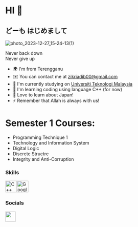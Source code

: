 HI 👋
===========================

どーも はじめまして
----------

![photo_2023-12-27_15-24-13(1)](https://github.com/AdibZikrii/AdibZikrii/assets/148741068/1ac6ac57-a24d-49e8-9494-a84e23ab9958)

Never back down  
Never give up

* 🌍  I'm from Terengganu
* ✉️  You can contact me at [zikriadib00@gmail.com](mailto:zikriadib00@gmail.com)
* 🚀  I'm currently studying on [Universiti Teknologi Malaysia](http://https://www.utm.my/)
* 🧠  I'm learning coding using language C++ (for now)
* 🤝  Love to learn about Japan!
* ⚡  Remember that Allah is always with us!



Semester 1 Courses:
===========================
*  Programming Technique 1
*  Technology and Information System
*  Digital Logic
*  Discrete Structre
*  Integrity and Anti-Corruption


### Skills

<p align="left">
<a href="https://docs.microsoft.com/en-us/cpp/?view=msvc-170" target="_blank" rel="noreferrer"><img src="https://raw.githubusercontent.com/danielcranney/readme-generator/main/public/icons/skills/cplusplus-colored.svg" width="36" height="36" alt="C++" /></a><a href="https://cloud.google.com/" target="_blank" rel="noreferrer"><img src="https://raw.githubusercontent.com/danielcranney/readme-generator/main/public/icons/skills/googlecloud-colored.svg" width="36" height="36" alt="Google Cloud" /></a>
</p>

### Socials

<p align="left"> <a href="https://www.github.com/AdibZikrii" target="_blank" rel="noreferrer"> <picture> <source media="(prefers-color-scheme: dark)" srcset="https://raw.githubusercontent.com/danielcranney/readme-generator/main/public/icons/socials/github-dark.svg" /> <source media="(prefers-color-scheme: light)" srcset="https://raw.githubusercontent.com/danielcranney/readme-generator/main/public/icons/socials/github.svg" /> <img src="https://raw.githubusercontent.com/danielcranney/readme-generator/main/public/icons/socials/github.svg" width="32" height="32" /> </picture> </a></p>
